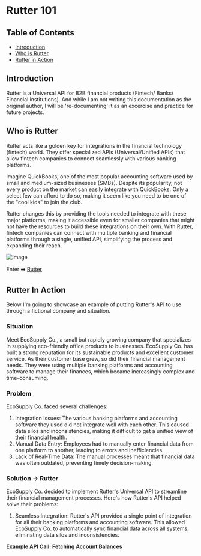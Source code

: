 # Rutter 101

## Table of Contents
- [Introduction](#introduction)
- [Who is Rutter](#Who-is-Rutter)
- [Rutter in Action](Rutter-in-Action)

## Introduction
Rutter is a Universal API for B2B financial products (Fintech/ Banks/ Financial institutions). And while I am not writing this documentation as the original author, I will be 're-documenting' it as an excercise and practice for future projects. 

## Who is Rutter
Rutter acts like a golden key for integrations in the financial technology (fintech) world. They offer specialized APIs (Universal/Unified APIs) that allow fintech companies to connect seamlessly with various banking platforms.

Imagine QuickBooks, one of the most popular accounting software used by small and medium-sized businesses (SMBs). Despite its popularity, not every product on the market can easily integrate with QuickBooks. Only a select few can afford to do so, making it seem like you need to be one of the "cool kids" to join the club.

Rutter changes this by providing the tools needed to integrate with these major platforms, making it accessible even for smaller companies that might not have the resources to build these integrations on their own. With Rutter, fintech companies can connect with multiple banking and financial platforms through a single, unified API, simplifying the process and expanding their reach.

![image](https://github.com/user-attachments/assets/b166e017-f6ac-4d9f-a77b-4d50ee43a31c)

Enter ➡️ [Rutter](https://www.rutter.com/) 

## Rutter In Action
Below I'm going to showcase an example of putting Rutter's API to use through a fictional company and situation.
### Situation
Meet EcoSupply Co., a small but rapidly growing company that specializes in supplying eco-friendly office products to businesses. EcoSupply Co. has built a strong reputation for its sustainable products and excellent customer service. As their customer base grew, so did their financial management needs. They were using multiple banking platforms and accounting software to manage their finances, which became increasingly complex and time-consuming.

### Problem
EcoSupply Co. faced several challenges:

1. Integration Issues: The various banking platforms and accounting software they used did not integrate well with each other. This caused data silos and inconsistencies, making it difficult to get a unified view of their financial health.
2. Manual Data Entry: Employees had to manually enter financial data from one platform to another, leading to errors and inefficiencies.
3. Lack of Real-Time Data: The manual processes meant that financial data was often outdated, preventing timely decision-making.

### Solution -> Rutter

EcoSupply Co. decided to implement Rutter's Universal API to streamline their financial management processes. Here's how Rutter's API helped solve their problems:
1. Seamless Integration: Rutter's API provided a single point of integration for all their banking platforms and accounting software. This allowed EcoSupply Co. to automatically sync financial data across all systems, eliminating data silos and inconsistencies.

**Example API Call: Fetching Account Balances**



